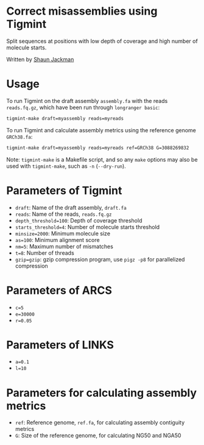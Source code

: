 # Correct misassemblies using Tigmint

Split sequences at positions with low depth of coverage and high number of molecule starts.

Written by [Shaun Jackman](http://sjackman.ca)

# Usage

To run Tigmint on the draft assembly `assembly.fa` with the reads `reads.fq.gz`, which have been run through `longranger basic`:

```sh
tigmint-make draft=myassembly reads=myreads
```

To run Tigmint and calculate assembly metrics using the reference genome `GRCh38.fa`:

```sh
tigmint-make draft=myassembly reads=myreads ref=GRCh38 G=3088269832
```

Note: `tigmint-make` is a Makefile script, and so any `make` options may also be used with `tigmint-make`, such as `-n` (`--dry-run`).

# Parameters of Tigmint

+ `draft`: Name of the draft assembly, `draft.fa`
+ `reads`: Name of the reads, `reads.fq.gz`
+ `depth_threshold=100`: Depth of coverage threshold
+ `starts_threshold=4`: Number of molecule starts threshold
+ `minsize=2000`: Minimum molecule size
+ `as=100`: Minimum alignment score
+ `nm=5`: Maximum number of mismatches
+ `t=8`: Number of threads
+ `gzip=gzip`: gzip compression program, use `pigz -p8` for parallelized compression

# Parameters of ARCS
+ `c=5`
+ `e=30000`
+ `r=0.05`

# Parameters of LINKS
+ `a=0.1`
+ `l=10`

# Parameters for calculating assembly metrics

+ `ref`: Reference genome, `ref.fa`, for calculating assembly contiguity metrics
+ `G`: Size of the reference genome, for calculating NG50 and NGA50
